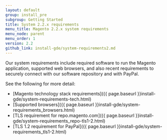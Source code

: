 ```yaml
---
layout: default
group: install_pre
subgroup: Getting Started
title: System 2.2.x requirements
menu_title: Magento 2.2.x system requirements
menu_node: parent
menu_order: 1
version: 2.2
github_link: install-gde/system-requirements2.md
---
```


Our system requirements include required software to run the Magento application, supported web browsers, and also recent requirements to securely connect with our software repository and with PayPal.

See the following for more detail:

*	[Magento technology stack requirements]({{ page.baseurl }}install-gde/system-requirements-tech.html)
*	[Supported browsers]({{ page.baseurl }}install-gde/system-requirements_browsers.html)
*	[TLS requirement for repo.magento.com]({{ page.baseurl }}install-gde/system-requirements_repo-tls1-2.html)
*	[TLS 1.2 requirement for PayPal]({{ page.baseurl }}install-gde/system-requirements_tls1-2.html)
